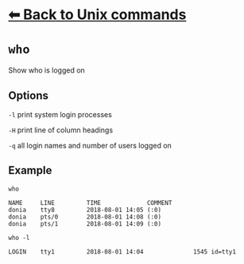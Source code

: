# [⬅ Back	to Unix commands](unix.md)
# `who`
Show who is logged on

## Options
`-l` print system login processes

`-H` print line of column headings

`-q` all login names and number of users logged on


## Example
`who`
```
NAME     LINE         TIME             COMMENT
donia    tty8         2018-08-01 14:05 (:0)
donia    pts/0        2018-08-01 14:08 (:0)
donia    pts/1        2018-08-01 14:09 (:0)
```

`who -l`
```
LOGIN    tty1         2018-08-01 14:04              1545 id=tty1
```
